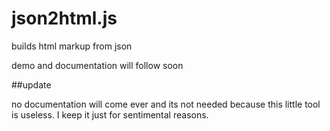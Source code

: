 json2html.js
============

builds html markup from json


demo and documentation will follow soon

##update

no documentation will come ever and its not needed because this little tool is useless.
I keep it just for sentimental reasons.
